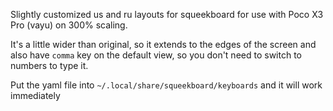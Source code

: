 Slightly customized us and ru layouts for squeekboard for use with Poco X3 Pro (vayu) on 300% scaling.

It's a little wider than original, so it extends to the edges of the screen and also have `comma` key on the default view, so you don't need to switch to numbers to type it.

Put the yaml file into `~/.local/share/squeekboard/keyboards` and it will work immediately
